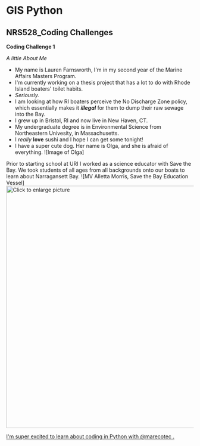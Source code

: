 # GIS Python
## NRS528_Coding Challenges


**Coding Challenge 1**

*A little About Me*

* My name is Lauren Farnsworth, I'm in my second year of the Marine Affairs Masters Program. 
* I'm currently working on a thesis project that has a lot to do with Rhode Island boaters' toilet habits.
* _Seriously._
* I am looking at how RI boaters perceive the No Discharge Zone policy, which essentially makes it _**illegal**_ for them to dump their raw sewage into the Bay.
* I grew up in Bristol, RI and now live in New Haven, CT.
* My undergraduate degree is in Environmental Science from Northeastern Univesity, in Massachusetts.
* I _really_ **love** sushi and I hope I can get some tonight!
* I have a super cute dog. Her name is Olga, and she is afraid of everything.
![Image of Olga]


Prior to starting school at URI I worked as a science educator with Save the Bay. We took students of all ages from all backgrounds onto our boats to learn about Narragansett Bay.
![MV Alletta Morris, Save the Bay Education Vessel]
<a href="https://drive.google.com/uc?export=view&id=<GNwx3soaGRLjqcx37>"><img src="https://drive.google.com/uc?export=view&id=<GNwx3soaGRLjqcx37>" style="width: 650px; max-width: 100%; height: auto" title="Click to enlarge picture" />
  
  
I'm super excited to learn about coding in Python with @marecotec . 

